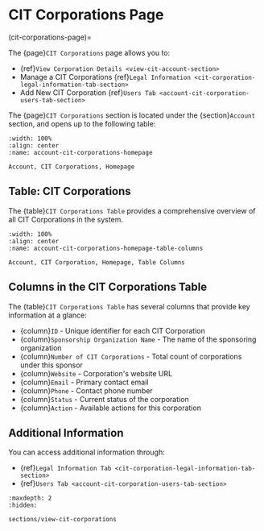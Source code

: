# CIT Corporations Page

(cit-corporations-page)=

The {page}`CIT Corporations` page allows you to:

- {ref}`View Corporation Details <view-cit-account-section>`
- Manage a CIT Corporations {ref}`Legal Information <cit-corporation-legal-information-tab-section>`
- Add New CIT Corporation {ref}`Users Tab <account-cit-corporation-users-tab-section>`

The {page}`CIT Corporations` section is located under the {section}`Account` section, and opens up to the following table:

```{lazyfigure} ../../_static/solo_app/Universal/view-sponsorship-organization/Main/sponsorship-organization-homepage.webp
:width: 100%
:align: center
:name: account-cit-corporations-homepage

Account, CIT Corporations, Homepage
```

## Table: CIT Corporations

The {table}`CIT Corporations Table` provides a comprehensive overview of all CIT Corporations in the system.

```{lazyfigure} ../../_static/solo_app/Universal/view-sponsorship-organization/Main/sponsorship-organization-homepage-table-columns.webp
:width: 100%
:align: center
:name: account-cit-corporations-homepage-table-columns

Account, CIT Corporation, Homepage, Table Columns
```

## Columns in the CIT Corporations Table

The {table}`CIT Corporations Table` has several columns that provide key information at a glance:

- {column}`ID` - Unique identifier for each CIT Corporation
- {column}`Sponsorship Organization Name` - The name of the sponsoring organization
- {column}`Number of CIT Corporations` - Total count of corporations under this sponsor
- {column}`Website` - Corporation's website URL
- {column}`Email` - Primary contact email
- {column}`Phone` - Contact phone number
- {column}`Status` - Current status of the corporation
- {column}`Action` - Available actions for this corporation

## Additional Information

You can access additional information through:


- {ref}`Legal Information Tab <cit-corporation-legal-information-tab-section>`
- {ref}`Users Tab <account-cit-corporation-users-tab-section>`


```{toctree}
:maxdepth: 2
:hidden:

sections/view-cit-corporations
```
